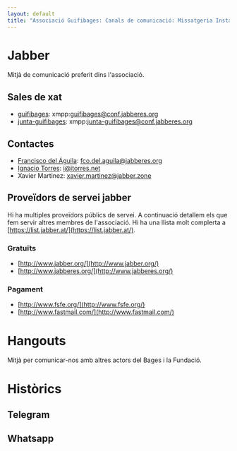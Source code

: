 ```yaml
---
layout: default
title: "Associació Guifibages: Canals de comunicació: Missatgeria Instantània"
---
```


# Jabber
Mitjà de comunicació preferit dins l'associació.

## Sales de xat
- [guifibages][]: xmpp:guifibages@conf.jabberes.org
- [junta-guifibages][]:  xmpp:junta-guifibages@conf.jabberes.org

[guifibages]: xmpp:guifibages@conf.jabberes.org
[junta-guifibages]: xmpp:junta-guifibages@conf.jabberes.org

## Contactes

- [Francisco del Águila][paco]: fco.del.aguila@jabberes.org
- [Ignacio Torres][itorres]: i@itorres.net
- Xavier Martinez: xavier.martinez@jabber.zone

[paco]: xmpp:fco.del.aguila@jabberes.org
[itorres]: xmpp:i@itorres.net

## Proveïdors de servei jabber

Hi ha multiples proveïdors públics de servei. A continuació detallem els que fem servir altres membres de l'associació. Hi ha una llista molt complerta a [https://list.jabber.at/](https://list.jabber.at/).

### Gratuïts

- [http://www.jabber.org/](http://www.jabber.org/)
- [http://www.jabberes.org/](http://www.jabberes.org/)

### Pagament

- [http://www.fsfe.org/](http://www.fsfe.org/)
- [http://www.fastmail.com/](http://www.fastmail.com/)


# Hangouts
Mitjà per comunicar-nos amb altres actors del Bages i la Fundació.

# Històrics

## Telegram

## Whatsapp
